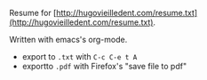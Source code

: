 Resume for [http://hugovieilledent.com/resume.txt](http://hugovieilledent.com/resume.txt).

Written with emacs's org-mode.

- export to `.txt` with `C-c C-e t A`
- exportto `.pdf` with Firefox's "save file to pdf"
